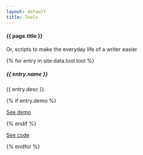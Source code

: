 ```yaml
---
layout: default
title: Tools
---
```

#### {{ page.title }}

<p>Or, scripts to make the everyday life of a writer easier</p>

{% for entry in site.data.tool.tool %}
<div class="container mt-3">
  <div class="card bg-light text-dark p-3">
    <div class="card-body">
      <h5>{{ entry.name }} </h5>
      <p>{{ entry.desc }}.</p>
	  {% if entry.demo %}<p class="mt-2"><a href = "{{ entry.demo }} class="btn btn-success">See demo</a></p>{% endif %}
	  <p class="mt-2"><a href = "{{ entry.code }}" class="btn btn-success">See code</a></p>
    </div><!-- card-body  -->
  </div><!-- card -->
</div><!-- container mt-3 -->
{% endfor %}



